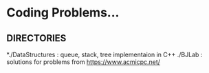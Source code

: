 # Coding Problems...

## DIRECTORIES
  *./DataStructures : queue, stack, tree implementaion in C++
  ./BJLab : solutions for problems from https://www.acmicpc.net/
